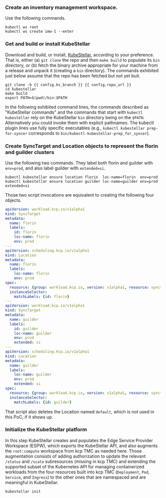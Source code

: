 <!--example1-post-kcp-start-->
### Create an inventory management workspace.

Use the following commands.

```shell
kubectl ws root
kubectl ws create imw-1 --enter
```

### Get and build or install KubeStellar

Download and build, or install, <a href="{{config.repo_url}}">KubeStellar</a>,
according to your preference.  That is, either (a) `git clone` the
repo and then `make build` to populate its `bin` directory, or (b)
fetch the binary archive appropriate for your machine from a release
and unpack it (creating a `bin` directory).  The commands exhibited
just below assume that the repo has been fetched but not yet buit.

```shell
git clone -b {{ config.ks_branch }} {{ config.repo_url }}
cd kubestellar
make build
export PATH=$(pwd)/bin:$PATH
```

In the following exhibited command lines, the commands described as
"KubeStellar commands" and the commands that start with `kubectl
kubestellar` rely on the KubeStellar `bin` directory being on the
`$PATH`.  Alternatively you could invoke them with explicit pathnames.
The kubectl plugin lines use fully specific executables (e.g.,
`kubectl kubestellar prep-for-syncer` corresponds to
`bin/kubectl-kubestellar-prep_for_syncer`).

### Create SyncTarget and Location objects to represent the florin and guilder clusters

Use the following two commands. They label both florin and guilder
with `env=prod`, and also label guilder with `extended=si`.

```shell
kubectl kubestellar ensure location florin  loc-name=florin  env=prod
kubectl kubestellar ensure location guilder loc-name=guilder env=prod extended=si
```

Those two script invocations are equivalent to creating the following
four objects.

```yaml
apiVersion: workload.kcp.io/v1alpha1
kind: SyncTarget
metadata:
  name: florin
  labels:
    id: florin
    loc-name: florin
    env: prod
---
apiVersion: scheduling.kcp.io/v1alpha1
kind: Location
metadata:
  name: florin
  labels:
    loc-name: florin
    env: prod
spec:
  resource: {group: workload.kcp.io, version: v1alpha1, resource: synctargets}
  instanceSelector:
    matchLabels: {id: florin}
---
apiVersion: workload.kcp.io/v1alpha1
kind: SyncTarget
metadata:
  name: guilder
  labels:
    id: guilder
    loc-name: guilder
    env: prod
    extended: si
---
apiVersion: scheduling.kcp.io/v1alpha1
kind: Location
metadata:
  name: guilder
  labels:
    loc-name: guilder
    env: prod
    extended: si
spec:
  resource: {group: workload.kcp.io, version: v1alpha1, resource: synctargets}
  instanceSelector:
    matchLabels: {id: guilder}
```

That script also deletes the Location named `default`, which is not
used in this PoC, if it shows up.

### Initialize the KubeStellar platform

In this step KubeStellar creates and populates the Edge Service
Provider Workspace (ESPW), which exports the KubeStellar API, and also
augments the `root:compute` workspace from kcp TMC as needed here.
Those augmentation consists of adding authorization to update the
relevant `/status` and `/scale` subresources (missing in kcp TMC) and
extending the supported subset of the Kubernetes API for managing
containerized workloads from the four resources built into kcp TMC
(`Deployment`, `Pod`, `Service`, and `Ingress`) to the other ones that
are namespaced and are meaningful in KubeStellar.

```shell
kubestellar init
```

<!--example1-post-kcp-end-->
